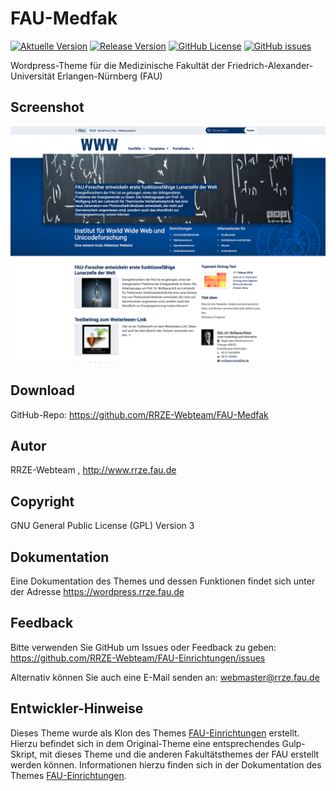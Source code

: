 # FAU-Medfak

[![Aktuelle Version](https://img.shields.io/github/package-json/v/rrze-webteam/fau-medfak/master?label=Version)](https://github.com/RRZE-Webteam/FAU-Medfak) [![Release Version](https://img.shields.io/github/v/release/rrze-webteam/FAU-Medfak?label=Release+Version)](https://github.com/rrze-webteam/fau-medfak/releases/) [![GitHub License](https://img.shields.io/github/license/rrze-webteam/fau-medfak?label=Lizenz)](https://github.com/RRZE-Webteam/FAU-Medfak/blob/master/LICENSE) [![GitHub issues](https://img.shields.io/github/issues/rrze-webteam/fau-einrichtungen)](https://github.com/RRZE-Webteam/FAU-Einrichtungen/issues)

Wordpress-Theme für die Medizinische Fakultät der Friedrich-Alexander-Universität Erlangen-Nürnberg (FAU)

## Screenshot

![Beispiel Theme Screenshot](screenshot.png)

## Download 

GitHub-Repo: https://github.com/RRZE-Webteam/FAU-Medfak

## Autor 

RRZE-Webteam , http://www.rrze.fau.de

## Copyright

GNU General Public License (GPL) Version 3

## Dokumentation

Eine Dokumentation des Themes und dessen Funktionen findet sich unter der Adresse
https://wordpress.rrze.fau.de  

## Feedback

Bitte verwenden Sie GitHub um Issues oder Feedback zu geben:
 https://github.com/RRZE-Webteam/FAU-Einrichtungen/issues

Alternativ können Sie auch eine E-Mail senden an: 
 webmaster@rrze.fau.de


## Entwickler-Hinweise

Dieses Theme wurde als Klon des Themes [FAU-Einrichtungen](https://github.com/RRZE-Webteam/FAU-Einrichtungen/) erstellt.
Hierzu befindet sich in dem Original-Theme eine entsprechendes Gulp-Skript, mit dieses Theme und die anderen Fakultätsthemes der FAU erstellt werden können.
Informationen hierzu finden sich in der Dokumentation des Themes [FAU-Einrichtungen](https://github.com/RRZE-Webteam/FAU-Einrichtungen/).


